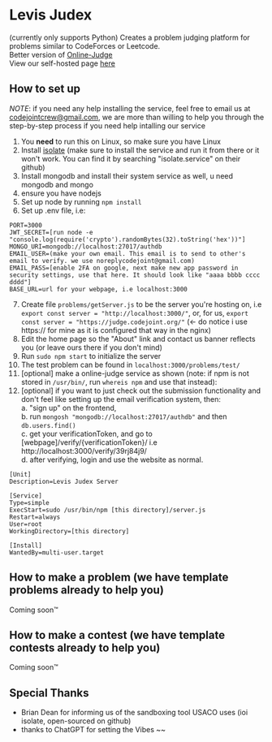 # Levis Judex
(currently only supports Python) Creates a problem judging platform for problems similar to CodeForces or Leetcode. \
Better version of [Online-Judge](https://github.com/VinkentLi/Online-Judge) \
View our self-hosted page [here](https://judge.codejoint.org/)
## How to set up
*NOTE*:  if you need any help installing the service, feel free to email us at codejointcrew@gmail.com, we are more than willing to help you through the step-by-step process if you need help intalling our service
1. You **need** to run this on Linux, so make sure you have Linux
1. Install [isolate](https://github.com/ioi/isolate) (make sure to install the service and run it from there or it won't work. You can find it by searching "isolate.service" on their github)
2. Install mongodb and install their system service as well, u need mongodb and mongo
3. ensure you have nodejs
4. Set up node by running `npm install`
5. Set up .env file, i.e:
```
PORT=3000
JWT_SECRET=[run node -e "console.log(require('crypto').randomBytes(32).toString('hex'))"]
MONGO_URI=mongodb://localhost:27017/authdb
EMAIL_USER=(make your own email. This email is to send to other's email to verify. we use noreplycodejoint@gmail.com)
EMAIL_PASS=[enable 2FA on google, next make new app password in security settings, use that here. It should look like "aaaa bbbb cccc dddd"]
BASE_URL=url for your webpage, i.e localhost:3000
```
7. Create file `problems/getServer.js` to be the server you're hosting on, i.e
   `export const server = "http://localhost:3000/"`, or, for us, `export const server = "https://judge.codejoint.org/"` (<- do notice i use https:// for mine as it is configured that way in the nginx)
9. Edit the home page so the "About" link and contact us banner reflects you (or leave ours there if you don't mind)
10. Run `sudo npm start` to initialize the server
11. The test problem can be found in `localhost:3000/problems/test/`
12. [optional] make a online-judge service as shown (note: if npm is not stored in `/usr/bin/`, run `whereis npm` and use that instead):
13. [optional] if you want to just check out the submission functionality and don't feel like setting up the email verification system, then:  
    a. "sign up" on the frontend,  
    b. run `mongosh "mongodb://localhost:27017/authdb"` and then `db.users.find()`  
    c. get your verificationToken, and go to [webpage]/verify/{verificationToken}/ i.e http://localhost:3000/verify/39rj84j9/  
    d. after verifying, login and use the website as normal.  
```
[Unit]
Description=Levis Judex Server

[Service]
Type=simple
ExecStart=sudo /usr/bin/npm [this directory]/server.js
Restart=always
User=root
WorkingDirectory=[this directory]

[Install]
WantedBy=multi-user.target
```
## How to make a problem (we have template problems already to help you)
Coming soon™
<!-- *NOTE*:  DO NOT, and I mean DO. NOT. put whitespace into problem names, use underscores as they are automatically converted to whitespace in the problemlist.
1. Add a folder to the `problems` folder
2. copy and paste the `index.html` and `script.js` files from the `test` folder into that folder
3. Modify `index.html` to change the problem statement  
4. For each testcase, **name them in this format**: `[testcaseNumber].in` for input, `[testcaseNumber].out` for output. testcaseNumber is one-indexed -->
## How to make a contest (we have template contests already to help you)
Coming soon™
<!-- *NOTE*:  same thing as problems, DO NOT use whitespace when naming anything.
1. Add a folder to `contests` folder
2. Add `index.html` file and `getContestTime.mjs` file.
3. Add problems in the same format as adding problems, but instead add into contest folder. -->
## Special Thanks
- Brian Dean for informing us of the sandboxing tool USACO uses (ioi isolate, open-sourced on github)
- thanks to ChatGPT for setting the Vibes ~~
